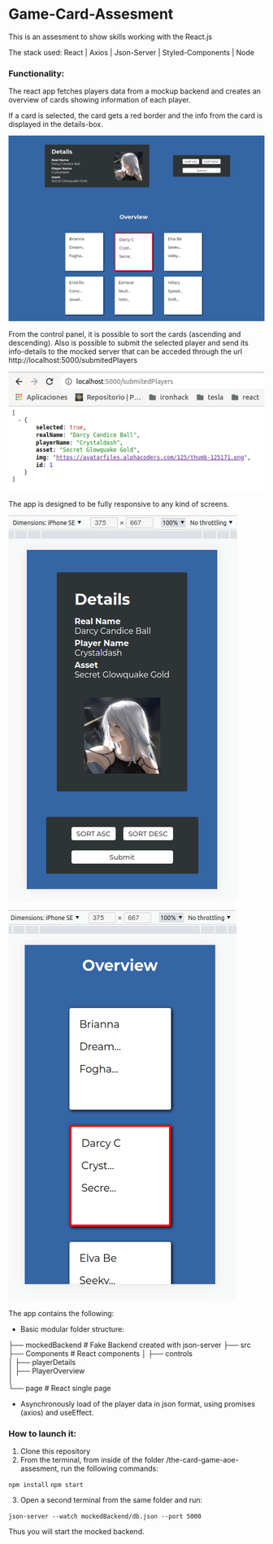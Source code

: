 # Game-Card-Assesment

This is an assesment to show skills working with the React.js

The stack used: React | Axios | Json-Server | Styled-Components | Node

### Functionality:

The react app fetches players data from a mockup backend and creates an overview of cards showing information of each player.

If a card is selected, the card gets a red border and the info from the card is displayed in the details-box.

![Full-view of the app](./src/screenshots/app-full-screen.png)

From the control panel, it is possible to sort the cards (ascending and descending). Also is possible to submit the selected player and send its info-details to the mocked server that can be acceded through the url http://localhost:5000/submitedPlayers

![Faked data base](./src/screenshots/mockedDB.png)

The app is designed to be fully responsive to any kind of screens.

![View on a phone](./src/screenshots/mobile-view-1.png)

![View on a phone](./src/screenshots/mobile-view-2.png)

The app contains the following:

- Basic modular folder structure:

 ├── mockedBackend              # Fake Backend created with json-server
 ├── src   
    ├── Components              # React components
    │   ├── controls              
    │   ├── playerDetails              
    │   ├── PlayerOverview                    
    │                   
    └── page                    # React single page

- Asynchronously load of the player data in json format, using promises (axios) and useEffect.
 

### How to launch it:

1. Clone this repository
2. From the terminal, from inside of the folder /the-card-game-aoe-assesment, run the following commands:

`npm install`
`npm start`

3. Open a second terminal from the same folder and run:

`json-server --watch mockedBackend/db.json --port 5000`

Thus you will start the mocked backend.

